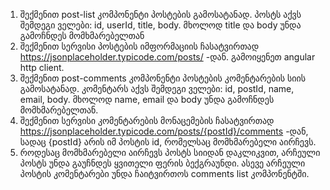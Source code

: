 1.	შექმენით post-list კომპონენტი პოსტების გამოსატანად. პოსტს აქვს შემდეგი ველები: id, userId, title, body. მხოლოდ title და body უნდა გამოჩნდეს მომხმარებელთან
2.	შექმენით სერვისი პოსტების იმფორმაციის ჩასატვირთად https://jsonplaceholder.typicode.com/posts/ -დან. გამოიყენეთ angular http client.
3.	შექმენით post-comments კომპონენტი პოსტების კომენტარების სიის გამოსატანად. კომენტარს აქვს შემდეგი ველები: id, postId, name, email, body. მხოლოდ name, email და body უნდა გამოჩნდეს მომხმარებელთან.
4.	შექმენით სერვისი კომენტარების მონაცემების ჩასატვირთად  https://jsonplaceholder.typicode.com/posts/{postId}/comments -დან, სადაც {postId} არის იმ პოსტის id, რომელსაც მომხმარებელი აირჩევს.
5.	როდესაც მომხმარებელი აირჩევს პოსტს სიიდან დაკლიკვით, არჩეული პოსტს უნდა გაუჩნდეს ყვითელი ფერის ბექგრაუნდი. ასევე არჩეული პოსტის კომენტარები უნდა ჩაიტვირთოს comments list კომპონენტში.
